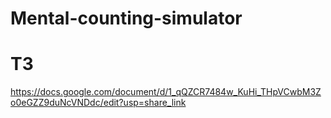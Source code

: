 # Mental-counting-simulator
#  ТЗ
https://docs.google.com/document/d/1_qQZCR7484w_KuHi_THpVCwbM3Zo0eGZZ9duNcVNDdc/edit?usp=share_link
